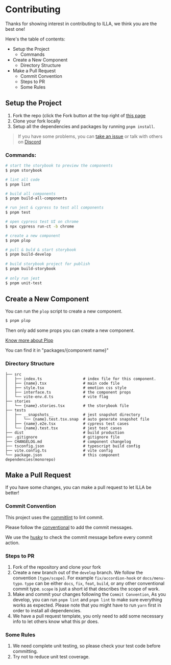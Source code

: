 # Contributing

Thanks for showing interest in contributing to ILLA, we think you are the best one!

Here's the table of contents:

- Setup the Project
    - Commands
- Create a New Component
    - Directory Structure
- Make a Pull Request
    - Commit Convention
    - Steps to PR
    - Some Rules

## Setup the Project

1. Fork the repo (click the Fork button at the top right of [this page](https://github.com/illacloud/illa-design)
2. Clone your fork locally
3. Setup all the dependencies and packages by running `pnpm install`.

> If you have some problems, you can [take an issue](https://github.com/illacloud/illa-design/issues/new/choose) or talk with others on [Discord](https://discord.gg/2tGBuJkgd6)

### Commands:

```bash
# start the storybook to preview the components
$ pnpm storybook

# lint all code
$ pnpm lint

# build all components
$ pnpm build-all-components

# run jest & cypress to test all components
$ pnpm test

# open cypress test UI on chrome
$ npx cypress run-ct -b chrome

# create a new component
$ pnpm plop

# pull & buld & start storybook
$ pnpm build-develop
 
# build storybook project for publish 
$ pnpm build-storybook
  
# only run jest
$ pnpm unit-test
```

## Create a New Component

You can run the `plop` script to create a new component.

```bash
$ pnpm plop
````

Then only add some props you can create a new component.

[Know more about Plop](https://github.com/plopjs/plop)

You can find it in "packages/{component name}"

### Directory Structure

```
├── src 
│   ├── index.ts                  # index file for this component.
│   ├── {name}.tsx                # main code file
│   ├── style.tsx                 # emotion css style
│   ├── interface.ts              # the component props
│   └── vite-env.d.ts             # vite flag
├── stories
│   └── {name}.stories.tsx        # the storybook file
├── tests
│   ├── __snapshots__             # jest snapshot directory
│   │   └── {name}.test.tsx.snap  # auto generate snapshot file
│   ├── {name}.e2e.tsx            # cypress test cases
│   └── {name}.test.tsx           # jest test cases
├── dist                          # build production
├── .gitignore                    # gitignore file
├── CHANGELOG.md                  # component changelog
├── tsconfig.json                 # typescript build config
├── vite.config.ts                # vite config
└── package.json                  # this component dependencies(monorepo)
```

## Make a Pull Request

If you have some changes, you can make a pull request to let ILLA be better!

### Commit Convention

This project uses the [commitlint](https://github.com/conventional-changelog/commitlint) to lint commit.

Please follow the [conventional](https://www.conventionalcommits.org/en/v1.0.0/) to add the commit messages.

We use the [husky](https://github.com/typicode/husky) to check the commit message before every commit action.

### Steps to PR

1. Fork of the repository and clone your fork
2. Create a new branch out of the `develop` branch. We follow the convention `[type/scope]`. For example `fix/accordion-hook` or `docs/menu-typo`. `type` can be either `docs`, `fix`, `feat`, `build`, or any other conventional commit type. `scope` is just a short id that describes the scope of work.
3. Make and commit your changes following the `Commit Convention`, As you develop, you can run `pnpm lint` and `pnpm lint` to make sure everything works as expected. Please note that you might have to run `yarn` first in order to install all dependencies.
4. We have a pull request template, you only need to add some necessary info to let others know what this pr does.

### Some Rules

1. We need complete unit testing, so please check your test code before committing.
2. Try not to reduce unit test coverage.
